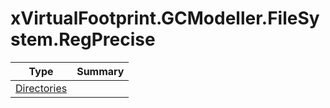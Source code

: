 ﻿
# xVirtualFootprint.GCModeller.FileSystem.RegPrecise

|Type|Summary|
|----|-------|
|[Directories](./Directories.md)||

